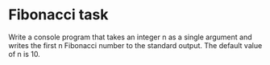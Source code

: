 # Fibonacci task

Write a console program that takes an integer n as a single argument and writes the first n Fibonacci number to the standard output.  The default value of n is 10.